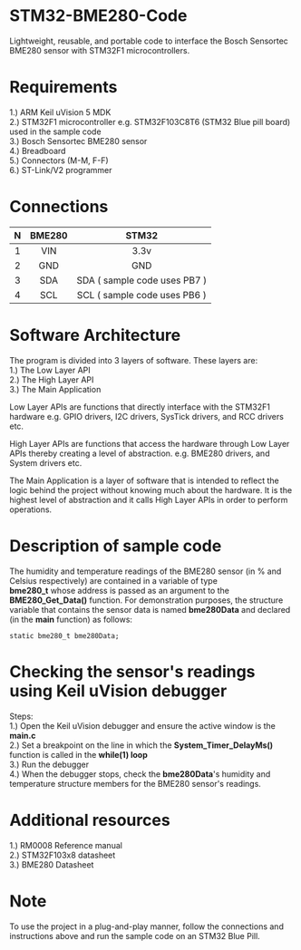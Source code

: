# STM32-BME280-Code
Lightweight, reusable, and portable code to interface the Bosch Sensortec BME280 sensor with STM32F1 microcontrollers.  
# Requirements
1.) ARM Keil uVision 5 MDK  
2.) STM32F1 microcontroller e.g. STM32F103C8T6 (STM32 Blue pill board) used in the sample code    
3.) Bosch Sensortec BME280 sensor  
4.) Breadboard  
5.) Connectors (M-M, F-F)  
6.) ST-Link/V2 programmer  
# Connections  

|  N   |  BME280     | STM32                           |  
| :------: | :------: | :------: |  
1   |   VIN       |  3.3v                           |   
2   |   GND       |  GND                            |   
3   |   SDA       |  SDA ( sample code uses PB7 )   |  
4   |   SCL       |  SCL ( sample code uses PB6 )   |  
# Software Architecture  
The program is divided into 3 layers of software. These layers are:  
1.) The Low Layer API  
2.) The High Layer API  
3.) The Main Application  

Low Layer APIs are functions that directly interface with the STM32F1 hardware e.g. GPIO drivers, I2C drivers, SysTick drivers, and RCC drivers etc.  

High Layer APIs are functions that access the hardware through Low Layer APIs thereby creating a level of abstraction. e.g. BME280 drivers, and System drivers etc.

The Main Application is a layer of software that is intended to reflect the logic behind the project without knowing much about the hardware. It is the highest level of abstraction and it calls High Layer APIs in order to perform operations.    
# Description of sample code  
The humidity and temperature readings of the BME280 sensor (in % and Celsius respectively) are contained in a variable of type   
**bme280_t** whose address is passed as an argument to the **BME280_Get_Data()** function. For demonstration purposes, the structure variable that contains the sensor data is named **bme280Data** and declared (in the **main** function) as follows:  

    static bme280_t bme280Data;  
 
 # Checking the sensor's readings using Keil uVision debugger  
 Steps:  
 1.) Open the Keil uVision debugger and ensure the active window is the **main.c**  
 2.) Set a breakpoint on the line in which the **System_Timer_DelayMs()** function is called in the **while(1) loop**  
 3.) Run the debugger  
 4.) When the debugger stops, check the **bme280Data**'s humidity and temperature structure members for the BME280 sensor's readings.  
 # Additional resources  
 1.) RM0008 Reference manual  
 2.) STM32F103x8 datasheet  
 3.) BME280 Datasheet  
 # Note  
 To use the project in a plug-and-play manner, follow the connections and instructions above and run the sample code on an STM32 Blue Pill.  
 
    
